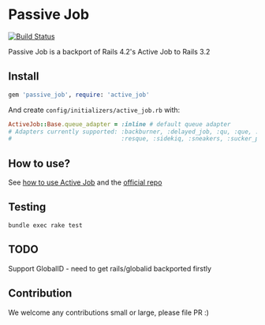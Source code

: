 # Passive Job

[![Build Status](https://travis-ci.org/ruby-journal/passive_job.png?branch=master)](https://travis-ci.org/ruby-journal/passive_job)

Passive Job is a backport of Rails 4.2's Active Job to Rails 3.2

## Install

```ruby
gem 'passive_job', require: 'active_job'
```

And create `config/initializers/active_job.rb` with:

```ruby
ActiveJob::Base.queue_adapter = :inline # default queue adapter
# Adapters currently supported: :backburner, :delayed_job, :qu, :que, :queue_classic,
#                               :resque, :sidekiq, :sneakers, :sucker_punch
```

## How to use?

See [how to use Active Job](http://edgeguides.rubyonrails.org/active_job_basics.html) and the [official repo](https://github.com/rails/rails/tree/master/activejob)

## Testing

```
bundle exec rake test
```

## TODO

Support GlobalID - need to get rails/globalid backported firstly


## Contribution

We welcome any contributions small or large, please file PR :)
